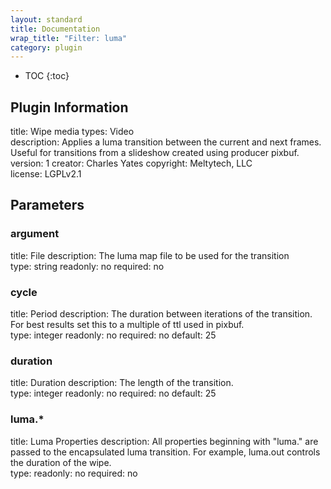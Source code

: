 ```yaml
---
layout: standard
title: Documentation
wrap_title: "Filter: luma"
category: plugin
---
```

* TOC
{:toc}

## Plugin Information

title: Wipe
media types:
Video  
description: Applies a luma transition between the current and next frames. Useful for transitions from a slideshow created using producer pixbuf.
version: 1
creator: Charles Yates
copyright: Meltytech, LLC  
license: LGPLv2.1  

## Parameters

### argument

title: File  description:
The luma map file to be used for the transition  
type: string
readonly: no
required: no

### cycle

title: Period  description:
The duration between iterations of the transition. For best results set this to a multiple of ttl used in pixbuf.  
type: integer
readonly: no
required: no
default: 25  

### duration

title: Duration  description:
The length of the transition.  
type: integer
readonly: no
required: no
default: 25  

### luma.*

title: Luma Properties  description:
All properties beginning with &quot;luma.&quot; are passed to the encapsulated luma transition. For example, luma.out controls the duration of the wipe.  
type: 
readonly: no
required: no

